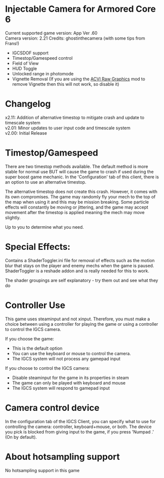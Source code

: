Injectable Camera for Armored Core 6
============================

Current supported game version: App Ver .60   
Camera version: 2.21 
Credits: ghostinthecamera (with some tips from Frans!)   

- IGCSDOF support
- Timestop/Gamespeed control
- Field of View
- HUD Toggle
- Unlocked range in photomode
- Vignette Removal (If you are using the [ACVI Raw Graphics](https://www.nexusmods.com/armoredcore6firesofrubicon/mods/121) mod to remove Vignette then this will not work, so disable it)
 
Changelog
==============
x2.11: Addition of alternative timestop to mitigate crash and update to timescale system  
v2.01: Minor updates to user input code and timescale system  
v2.00: Initial Release  

Timestop/Gamespeed
==================
There are two timestop methods available. The default method is more stable for normal use BUT will cause the game
to crash if used during the super boost game mechanic. In the 'Configuration' tab of this client, there is an option
to use an alternative timestop.  
  
The alternative timestop does not create this crash. However, it comes with its own compromises. The game may randomly
fly your mech to the top of the map when using it and this may be mission breaking. Some particle effects will constantly
be moving or jittering, and the game may accept movement after the timestop is applied meaning the mech may move slightly.  
  
Up to you to determine what you need.
  
Special Effects:
=============
Contains a ShaderToggler.ini file for removal of effects such as the motion blur that stays on the player and enemy mechs when the game is paused. ShaderToggler is a reshade addon and is really needed for this to work.

The shader groupings are self explanatory - try them out and see what they do

Controller Use
==============
This game uses steaminput and not xinput. Therefore, you must make a choice between using a controller for playing the game or using a controller to control the IGCS camera.

If you choose the game:
- This is the default option
- You can use the keyboard or mouse to control the camera.
- The IGCS system will not process any gamepad input

If you choose to control the IGCS camera:
- Disable steaminput for the game in its properties in steam
- The game can only be played with keyboard and mouse
- The IGCS system will respond to gamepad input

Camera control device
========================
In the configuration tab of the IGCS Client, you can specify what to use for controlling the camera: 
controller, keyboard+mouse, or both. The device you pick is blocked from giving input to the game, 
if you press 'Numpad .' (On by default). 

About hotsampling support
==========================
No hotsampling support in this game
